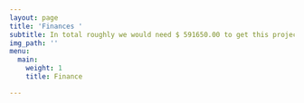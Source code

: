 ```yaml
---
layout: page
title: 'Finances '
subtitle: In total roughly we would need $ 591650.00 to get this project off the ground
img_path: ''
menu:
  main:
    weight: 1
    title: Finance

---
```

